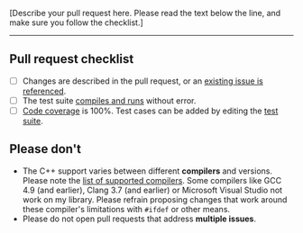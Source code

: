 [Describe your pull request here. Please read the text below the line, and make sure you follow the checklist.]

* * *

## Pull request checklist
- [ ] Changes are described in the pull request, or an [existing issue is referenced](https://github.com/terae/graoh/issues).
- [ ] The test suite [compiles and runs](https://github.com/terae/graph#execute-unit-tests) without error.
- [ ] [Code coverage](https://codecov.io/gh/terae/graph) is 100%. Test cases can be added by editing the [test suite](https://github.com/terae/graph/tree/dev/test/src).

## Please don't
* The C++ support varies between different **compilers** and versions. Please note the [list of supported compilers](https://github.com/terae/graph#supported-compilers). Some compilers like GCC 4.9 (and earlier), Clang 3.7 (and earlier) or Microsoft Visual Studio not work on my library. Please refrain proposing changes that work around these compiler's limitations with `#ifdef` or other means.
* Please do not open pull requests that address **multiple issues**.
